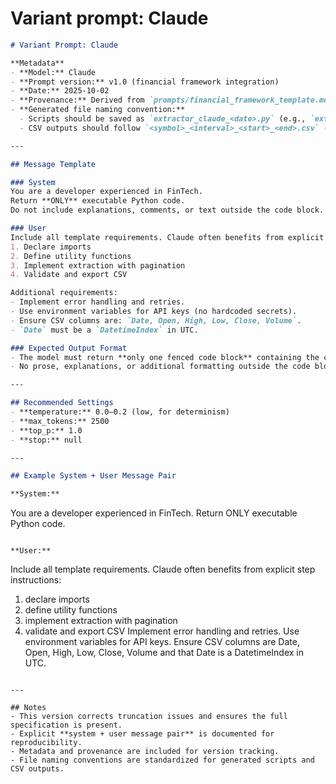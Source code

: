 # Variant prompt: Claude

```markdown
# Variant Prompt: Claude

**Metadata**  
- **Model:** Claude  
- **Prompt version:** v1.0 (financial framework integration)  
- **Date:** 2025‑10‑02  
- **Provenance:** Derived from `prompts/financial_framework_template.md`  
- **Generated file naming convention:**  
  - Scripts should be saved as `extractor_claude_<date>.py` (e.g., `extractor_claude_2025-10-02.py`)  
  - CSV outputs should follow `<symbol>_<interval>_<start>_<end>.csv` (e.g., `BTCUSDT_1h_2021-01-01_2021-12-31.csv`)  

---

## Message Template

### System
You are a developer experienced in FinTech.  
Return **ONLY** executable Python code.  
Do not include explanations, comments, or text outside the code block.  

### User
Include all template requirements. Claude often benefits from explicit step instructions:  
1. Declare imports  
2. Define utility functions  
3. Implement extraction with pagination  
4. Validate and export CSV  

Additional requirements:  
- Implement error handling and retries.  
- Use environment variables for API keys (no hardcoded secrets).  
- Ensure CSV columns are: `Date, Open, High, Low, Close, Volume`.  
- `Date` must be a `DatetimeIndex` in UTC.  

### Expected Output Format
- The model must return **only one fenced code block** containing the complete Python script.  
- No prose, explanations, or additional formatting outside the code block.  

---

## Recommended Settings
- **temperature:** 0.0–0.2 (low, for determinism)  
- **max_tokens:** 2500  
- **top_p:** 1.0  
- **stop:** null  

---

## Example System + User Message Pair

**System:**  
```
You are a developer experienced in FinTech. Return ONLY executable Python code.
```

**User:**  
```
Include all template requirements. Claude often benefits from explicit step instructions:
1) declare imports
2) define utility functions
3) implement extraction with pagination
4) validate and export CSV
Implement error handling and retries.
Use environment variables for API keys.
Ensure CSV columns are Date, Open, High, Low, Close, Volume and that Date is a DatetimeIndex in UTC.
```

---

## Notes
- This version corrects truncation issues and ensures the full specification is present.  
- Explicit **system + user message pair** is documented for reproducibility.  
- Metadata and provenance are included for version tracking.  
- File naming conventions are standardized for generated scripts and CSV outputs.  
```

